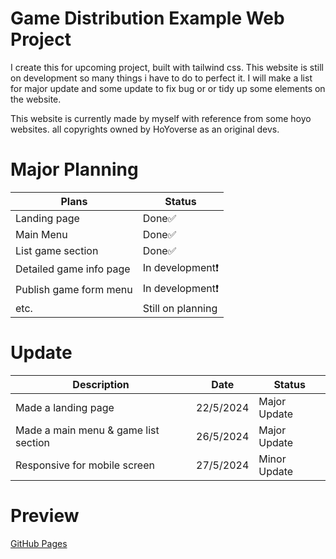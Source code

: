 # Game Distribution Example Web Project
I create this for upcoming project, built with tailwind css. This website is still on development so many things i have to do to perfect it. I will make a list for major update and some update to fix bug or or tidy up some elements on the website.

This website is currently made by myself with reference from some hoyo websites. all copyrights owned by HoYoverse as an original devs.

# Major Planning
|Plans|Status|
|--|--|
|Landing page | Done✅|
|Main Menu | Done✅|
|List game section | Done✅|
|Detailed game info page | In development❗|
|Publish game form menu | In development❗|
|etc.| Still on planning |

# Update
|Description|Date|Status|
|--|--|--|
|Made a landing page | 22/5/2024 | Major Update |
|Made a main menu & game list section | 26/5/2024 | Major Update |
|Responsive for mobile screen | 27/5/2024 | Minor Update |

# Preview
[GitHub Pages](https://hrisz.github.io/zenverse_FE/)